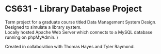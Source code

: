 # CS631 - Library Database Project

Term project for a graduate course titled Data Management System Design. \
Designed to simulate a library system. \
Locally hosted Apache Web Server which connects to a MySQL database running on phpMyAdmin. \

Created in collaboration with Thomas Hayes and Tyler Raymond.
